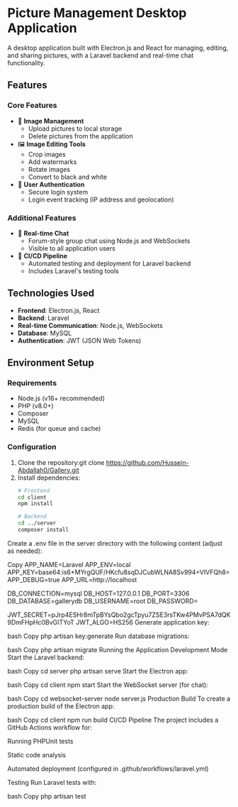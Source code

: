 # Picture Management Desktop Application

A desktop application built with Electron.js and React for managing, editing, and sharing pictures, with a Laravel backend and real-time chat functionality.

## Features

### Core Features
- 📁 **Image Management**
  - Upload pictures to local storage
  - Delete pictures from the application
- 🖼️ **Image Editing Tools**
  - Crop images
  - Add watermarks
  - Rotate images
  - Convert to black and white
- 🔐 **User Authentication**
  - Secure login system
  - Login event tracking (IP address and geolocation)

### Additional Features
- 💬 **Real-time Chat**
  - Forum-style group chat using Node.js and WebSockets
  - Visible to all application users
- 🚀 **CI/CD Pipeline**
  - Automated testing and deployment for Laravel backend
  - Includes Laravel's testing tools

## Technologies Used

- **Frontend**: Electron.js, React
- **Backend**: Laravel
- **Real-time Communication**: Node.js, WebSockets
- **Database**: MySQL
- **Authentication**: JWT (JSON Web Tokens)

## Environment Setup

### Requirements
- Node.js (v16+ recommended)
- PHP (v8.0+)
- Composer
- MySQL
- Redis (for queue and cache)

### Configuration

1. Clone the repository:git clone https://github.com/Hussein-Abdallah0/Gallery.git
2. Install dependencies:
   ```bash
   # Frontend
   cd client
   npm install

   # Backend
   cd ../server
   composer install
Create a .env file in the server directory with the following content (adjust as needed):

Copy
APP_NAME=Laravel
APP_ENV=local
APP_KEY=base64:is6+MYrgQUF/HKcfu8sqDJCubWLNA8Sv994+VIVFQh8=
APP_DEBUG=true
APP_URL=http://localhost

DB_CONNECTION=mysql
DB_HOST=127.0.0.1
DB_PORT=3306
DB_DATABASE=gallerydb
DB_USERNAME=root
DB_PASSWORD=

JWT_SECRET=pJrp4ESHr8mTpBYsQbo2gcTpyu7ZSE3rsTKw4PMvPSA7dQK9DmFHpHc0BvGITYoT
JWT_ALGO=HS256
Generate application key:

bash
Copy
php artisan key:generate
Run database migrations:

bash
Copy
php artisan migrate
Running the Application
Development Mode
Start the Laravel backend:

bash
Copy
cd server
php artisan serve
Start the Electron app:

bash
Copy
cd client
npm start
Start the WebSocket server (for chat):

bash
Copy
cd websocket-server
node server.js
Production Build
To create a production build of the Electron app:

bash
Copy
cd client
npm run build
CI/CD Pipeline
The project includes a GitHub Actions workflow for:

Running PHPUnit tests

Static code analysis

Automated deployment (configured in .github/workflows/laravel.yml)

Testing
Run Laravel tests with:

bash
Copy
php artisan test
